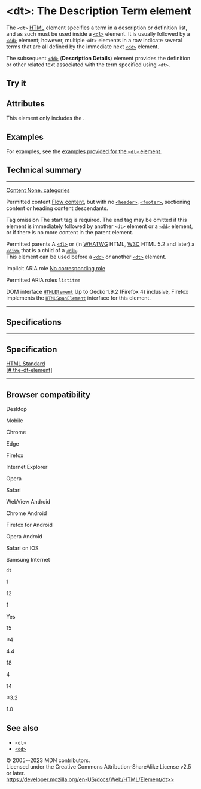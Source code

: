 \<dt\>: The Description Term element
====================================

The `<dt>` [HTML](../index) element specifies a term in a description or
definition list, and as such must be used inside a [`<dl>`](dl) element.
It is usually followed by a [`<dd>`](dd) element; however, multiple
`<dt>` elements in a row indicate several terms that are all defined by
the immediate next [`<dd>`](dd) element.

The subsequent [`<dd>`](dd) (**Description Details**) element provides
the definition or other related text associated with the term specified
using `<dt>`.

Try it
------

Attributes
----------

This element only includes the [](_Resources/Markup%20And%20Styling/html/global_attributes/index.md).

Examples
--------

For examples, see the [examples provided for the `<dl>`
element](dl#examples).

Technical summary
-----------------

  ------------------------------------ ---------------------------------------------------------------------------------------
  [Content                             None.
  categories](../content_categories)

  Permitted content                    [Flow content](../content_categories#flow_content), but with no [`<header>`](header),
                                       [`<footer>`](footer), sectioning content or heading content descendants.

  Tag omission                         The start tag is required. The end tag may be omitted if this element is immediately
                                       followed by another `<dt>` element or a [`<dd>`](dd) element, or if there is no more
                                       content in the parent element.

  Permitted parents                    A [`<dl>`](dl) or (in
                                       [WHATWG](https://developer.mozilla.org/en-US/docs/Glossary/WHATWG) HTML,
                                       [W3C](https://developer.mozilla.org/en-US/docs/Glossary/W3C) HTML 5.2 and later) a
                                       [`<div>`](div) that is a child of a [`<dl>`](dl).\
                                       This element can be used before a [`<dd>`](dd) or another [`<dt>`](dt) element.

  Implicit ARIA role                   [No corresponding role](https://www.w3.org/TR/html-aria/#dfn-no-corresponding-role)

  Permitted ARIA roles                 `listitem`

  DOM interface                        [`HTMLElement`](https://developer.mozilla.org/en-US/docs/Web/API/HTMLElement) Up to
                                       Gecko 1.9.2 (Firefox 4) inclusive, Firefox implements the
                                       [`HTMLSpanElement`](https://developer.mozilla.org/en-US/docs/Web/API/HTMLSpanElement)
                                       interface for this element.
  ------------------------------------ ---------------------------------------------------------------------------------------

Specifications
--------------

  -------------------------------------------------------------------------------------------------------

Specification
  -------------------------------------------------------------------------------------------------------

  [HTML Standard\
  [\#
  the-dt-element]](https://html.spec.whatwg.org/multipage/grouping-content.html#the-dt-element)

  -------------------------------------------------------------------------------------------------------

Browser compatibility
---------------------

Desktop

Mobile

Chrome

Edge

Firefox

Internet Explorer

Opera

Safari

WebView Android

Chrome Android

Firefox for Android

Opera Android

Safari on IOS

Samsung Internet

`dt`

1

12

1

Yes

15

≤4

4.4

18

4

14

≤3.2

1.0

See also
--------

- [`<dl>`](dl)
- [`<dd>`](dd)

© 2005--2023 MDN contributors.\
Licensed under the Creative Commons Attribution-ShareAlike License v2.5
or later.\
https://developer.mozilla.org/en-US/docs/Web/HTML/Element/dt>>
